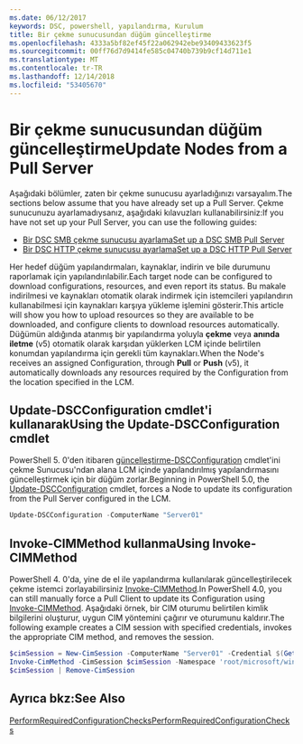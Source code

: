 ```yaml
---
ms.date: 06/12/2017
keywords: DSC, powershell, yapılandırma, Kurulum
title: Bir çekme sunucusundan düğüm güncelleştirme
ms.openlocfilehash: 4333a5bf82ef45f22a062942ebe93409433623f5
ms.sourcegitcommit: 00ff76d7d9414fe585c04740b739b9cf14d711e1
ms.translationtype: MT
ms.contentlocale: tr-TR
ms.lasthandoff: 12/14/2018
ms.locfileid: "53405670"
---
```

# <a name="update-nodes-from-a-pull-server"></a><span data-ttu-id="7f135-103">Bir çekme sunucusundan düğüm güncelleştirme</span><span class="sxs-lookup"><span data-stu-id="7f135-103">Update Nodes from a Pull Server</span></span>

<span data-ttu-id="7f135-104">Aşağıdaki bölümler, zaten bir çekme sunucusu ayarladığınızı varsayalım.</span><span class="sxs-lookup"><span data-stu-id="7f135-104">The sections below assume that you have already set up a Pull Server.</span></span> <span data-ttu-id="7f135-105">Çekme sunucunuzu ayarlamadıysanız, aşağıdaki kılavuzları kullanabilirsiniz:</span><span class="sxs-lookup"><span data-stu-id="7f135-105">If you have not set up your Pull Server, you can use the following guides:</span></span>

- [<span data-ttu-id="7f135-106">Bir DSC SMB çekme sunucusu ayarlama</span><span class="sxs-lookup"><span data-stu-id="7f135-106">Set up a DSC SMB Pull Server</span></span>](pullServerSmb.md)
- [<span data-ttu-id="7f135-107">Bir DSC HTTP çekme sunucusu ayarlama</span><span class="sxs-lookup"><span data-stu-id="7f135-107">Set up a DSC HTTP Pull Server</span></span>](pullServer.md)

<span data-ttu-id="7f135-108">Her hedef düğüm yapılandırmaları, kaynaklar, indirin ve bile durumunu raporlamak için yapılandırılabilir.</span><span class="sxs-lookup"><span data-stu-id="7f135-108">Each target node can be configured to download configurations, resources, and even report its status.</span></span> <span data-ttu-id="7f135-109">Bu makale indirilmesi ve kaynakları otomatik olarak indirmek için istemcileri yapılandırın kullanabilmesi için kaynakları karşıya yükleme işlemini gösterir.</span><span class="sxs-lookup"><span data-stu-id="7f135-109">This article will show you how to upload resources so they are available to be downloaded, and configure clients to download resources automatically.</span></span> <span data-ttu-id="7f135-110">Düğümün aldığında atanmış bir yapılandırma yoluyla **çekme** veya **anında iletme** (v5) otomatik olarak karşıdan yüklerken LCM içinde belirtilen konumdan yapılandırma için gerekli tüm kaynakları.</span><span class="sxs-lookup"><span data-stu-id="7f135-110">When the Node's receives an assigned Configuration, through **Pull** or **Push** (v5), it automatically downloads any resources required by the Configuration from the location specified in the LCM.</span></span>

## <a name="using-the-update-dscconfiguration-cmdlet"></a><span data-ttu-id="7f135-111">Update-DSCConfiguration cmdlet'i kullanarak</span><span class="sxs-lookup"><span data-stu-id="7f135-111">Using the Update-DSCConfiguration cmdlet</span></span>

<span data-ttu-id="7f135-112">PowerShell 5. 0'den itibaren [güncelleştirme-DSCConfiguration](/powershell/module/psdesiredstateconfiguration/update-dscconfiguration) cmdlet'ini çekme Sunucusu'ndan alana LCM içinde yapılandırılmış yapılandırmasını güncelleştirmek için bir düğüm zorlar.</span><span class="sxs-lookup"><span data-stu-id="7f135-112">Beginning in PowerShell 5.0, the [Update-DSCConfiguration](/powershell/module/psdesiredstateconfiguration/update-dscconfiguration) cmdlet, forces a Node to update its configuration from the Pull Server configured in the LCM.</span></span>

```powershell
Update-DSCConfiguration -ComputerName "Server01"
```

## <a name="using-invoke-cimmethod"></a><span data-ttu-id="7f135-113">Invoke-CIMMethod kullanma</span><span class="sxs-lookup"><span data-stu-id="7f135-113">Using Invoke-CIMMethod</span></span>

<span data-ttu-id="7f135-114">PowerShell 4. 0'da, yine de el ile yapılandırma kullanılarak güncelleştirilecek çekme istemci zorlayabilirsiniz [Invoke-CIMMethod](/powershell/module/cimcmdlets/invoke-cimmethod).</span><span class="sxs-lookup"><span data-stu-id="7f135-114">In PowerShell 4.0, you can still manually force a Pull Client to update its Configuration using [Invoke-CIMMethod](/powershell/module/cimcmdlets/invoke-cimmethod).</span></span> <span data-ttu-id="7f135-115">Aşağıdaki örnek, bir CIM oturumu belirtilen kimlik bilgilerini oluşturur, uygun CIM yöntemini çağırır ve oturumunu kaldırır.</span><span class="sxs-lookup"><span data-stu-id="7f135-115">The following example creates a CIM session with specified credentials, invokes the appropriate CIM method, and removes the session.</span></span>

```powershell
$cimSession = New-CimSession -ComputerName "Server01" -Credential $(Get-Credential)
Invoke-CimMethod -CimSession $cimSession -Namespace 'root/microsoft/windows/desiredstateconfiguration' -Class 'MSFT_DscLocalConfigurationManager' -MethodName 'PerformRequiredConfigurationChecks' -Arguments @{ 'Flags' = [uint32]1 } -Verbose
$cimSession | Remove-CimSession
```

## <a name="see-also"></a><span data-ttu-id="7f135-116">Ayrıca bkz:</span><span class="sxs-lookup"><span data-stu-id="7f135-116">See Also</span></span>

[<span data-ttu-id="7f135-117">PerformRequiredConfigurationChecks</span><span class="sxs-lookup"><span data-stu-id="7f135-117">PerformRequiredConfigurationChecks</span></span>](/powershell/dsc/msft-dsclocalconfigurationmanager-performrequiredconfigurationchecks)
